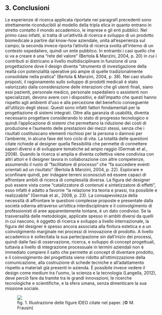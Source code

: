 ## 3. Conclusioni

Le esperienze di ricerca applicata riportate nei paragrafi precedenti sono strettamente riconducibili al modello della tripla elica in quanto entrano in stretto contatto il mondo accademico, le imprese e gli enti pubblici. Nel primo caso infatti, si tratta di un’attività di ricerca e sviluppo di un prodotto biomedicale a partire dal know-how aziendale, unita all’esperienza sul campo; la seconda invece riporta l’attività di ricerca svolta all’interno di un contesto ospedaliero, quindi un ente pubblico. In entrambi i casi quello che si va a creare è una “rete del valore” (Bertola & Manzini, 2004, p. 20) in cui i contributi si districano a livello multidisciplinare in funzione di una progettazione dove il design diventa “strumento di investigazione della realtà con potenzialità operative più ampie di quelle tradizionalmente consolidate nella pratica” (Bertola & Manzini, 2004, p. 38).
Nei casi studio proposti, il ragionamento sullo sviluppo di prodotti medicali è stato valorizzato dalla considerazione delle interazioni che gli utenti finali, siano essi pazienti, personale medico, personale ospedaliero o assistenti non specializzati, devono avere con i dispositivi, e dall’impatto che questi hanno rispetto agli ambienti d’uso e alla percezione del beneficio conseguente all’utilizzo degli stessi. Questi sono infatti fattori fondamentali per la progettazione di sistemi integrati. Oltre alla garanzia di usabilità, diventa necessario progettare considerando lo stato di progresso tecnologico e quindi l’applicazione di sistemi che permettano la riduzione dei costi di produzione e l’aumento delle prestazioni dei mezzi stessi, senza che i risultati costituiscano elementi rischiosi per la persona o dannosi per l’ambiente, in alcuna fase del loro ciclo di vita. 
La totalità delle questioni citate richiede al designer quella flessibilità che permette di connettere saperi diversi e di sviluppare tematiche ad ampio raggio (Germak et al., 2008). Quando la ricerca si amplia e diventa collettiva viene condivisa con altri attori e il designer lavora in collaborazione con altre competenze, assumendo il ruolo di “facilitatore di processo” che “fa succedere eventi orientati ad un risultato” (Bertola & Manzini, 2004, p. 22). Esplorare e sconfinare quindi, per indagare terreni sconosciuti ed essere capaci di affrontare ambiti di ricerca di complessità diversa. La figura del designer può essere vista come “catalizzatore di contenuti e sintetizzatore di effetti”, esso infatti è adatto a favorire “la relazione tra teoria e prassi, tra possibile e realizzabile” (Germak et al., 2008, p. 23).
La consapevolezza della necessità di affrontare le questioni complesse proposte e presentate dalla società odierna attraverso un’ottica interdisciplinare e il coinvolgimento di professionisti di aree apparentemente lontane, è un dato condiviso. Se la trasversalità delle metodologie, applicate spesso in ambiti diversi da quelli in cui nascono, è oggetto di ricerca e sviluppo a livello internazionale, la figura del designer è spesso ancora associata alla finitura estetica e a un coinvolgimento marginale nei processi di innovazione di prodotto. A livello accademico è sollecitata la sua partecipazione sin dall’inizio dei processi, quindi dalle fasi di osservazione, ricerca, e sviluppo di concept progettuali, tuttavia a livello di integrazione processuale in termini aziendali non è immediato compiere il salto che permette al concept di diventare prodotto, e il coinvolgimento del progettista viene ridotto all’ottimizzazione della comunicazione, alla costruzione di schede tecniche e all’adattamento rispetto a materiali già presenti in azienda. È possibile invece vedere il design come medium tra l’uomo, la scienza e la tecnologia (Langella, 2012), deve perciò fare da tramite tra le grandi innovazioni, le ricerche tecnologiche e scientifiche, e la sfera umana, senza dimenticare la sua missione sociale.

<!-- immagini -->
<figure>
	<img src="../images/03_01.jpg">
	<figcaption>fig. 1. Illustrazione delle figure IDEO citate nel paper. (© M. Frausin)</figcaption>
</figure>

<!-- note a termine -->
[^1]: https://portal.cor.europa.eu/europe2020/Profiles/Pages/TheLisbonStrategyinshort.aspx ultimo accesso 21/07/2019 h17.33
[^2]: https://ec.europa.eu/programmes/horizon2020/what-horizon-2020 ultimo accesso 21/07/2019 h 17:33
[^3]: https://ec.europa.eu/info/designing-next-research-and-innovation-framework-programme/what-shapes-next-framework-programme_en ultimo accesso 21/07/2019 h 17:33
[^4]: società di progettazione e consulenza riconosciuta a livello internazionale per il contributo nell’ambito dello Human-Centered Design, https://www.ideo.com/about ultima visualizzazione 21/07/2019
[^5]: Ulisse Biomed srl - Area Science Park di Trieste
[^6]: http://ec.europa.eu/research/participants/data/ref/h2020/other/hi/ethics-guide-ethnog-anthrop_en.pdf ultimo accesso 17/07/2019 h09.30
[^7]: https://www.regione.fvg.it/rafvg/export/sites/default/RAFVG/salute-sociale/sistema-sociale-sanitario/FOGLIA38/allegati/21082015_PDTA_ictus_2015_allegato_al_decreto.pdf ultimo accesso 17/07/2019 h09.30
